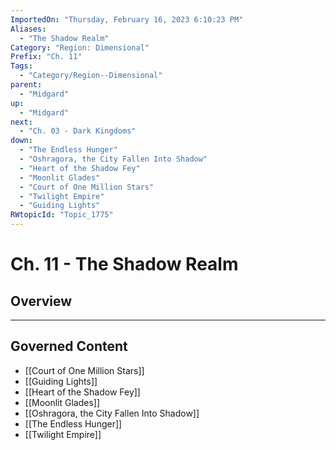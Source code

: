 ```yaml
---
ImportedOn: "Thursday, February 16, 2023 6:10:23 PM"
Aliases:
  - "The Shadow Realm"
Category: "Region: Dimensional"
Prefix: "Ch. 11"
Tags:
  - "Category/Region--Dimensional"
parent:
  - "Midgard"
up:
  - "Midgard"
next:
  - "Ch. 03 - Dark Kingdoms"
down:
  - "The Endless Hunger"
  - "Oshragora, the City Fallen Into Shadow"
  - "Heart of the Shadow Fey"
  - "Moonlit Glades"
  - "Court of One Million Stars"
  - "Twilight Empire"
  - "Guiding Lights"
RWtopicId: "Topic_1775"
---
```

# Ch. 11 - The Shadow Realm
## Overview
---
## Governed Content
- [[Court of One Million Stars]]
- [[Guiding Lights]]
- [[Heart of the Shadow Fey]]
- [[Moonlit Glades]]
- [[Oshragora, the City Fallen Into Shadow]]
- [[The Endless Hunger]]
- [[Twilight Empire]]

